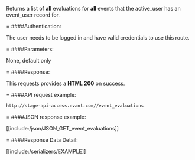 <!-- --- title: GET /event_evaluations -->

Returns a list of **all** evaluations for **all** events that the active_user has an event_user record for.

=
####Authentication:

The user needs to be logged in and have valid credentials to use this route.

=
####Parameters:

None, default only

=
####Response:

This requests provides a <strong>HTML 200</strong> on success.

=
####API request example:
```html
http://stage-api-access.evant.com//event_evaluations
```

=
####JSON response example:

[[include:/json/JSON_GET_event_evaluations]]

=
####Response Data Detail:

[[include:/serializers/EXAMPLE]]